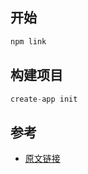 <!--
 * @Author: bbw 1526699702@qq.com
 * @Date: 2024-01-24 17:07:48
 * @LastEditors: bbw 1526699702@qq.com
 * @LastEditTime: 2024-01-24 17:30:49
 * @FilePath: \create-app-cil\README.md
 * @Description: 这是默认设置,请设置`customMade`, 打开koroFileHeader查看配置 进行设置: https://github.com/OBKoro1/koro1FileHeader/wiki/%E9%85%8D%E7%BD%AE
-->
## 开始
```js
npm link
```
## 构建项目
```js
create-app init
```


## 参考
* [原文链接](https://rachelz8.gitee.io/website/blog/%E6%90%AD%E5%BB%BA%E4%B8%80%E4%B8%AA%E5%B1%9E%E4%BA%8E%E8%87%AA%E5%B7%B1%E7%9A%84%E8%84%9A%E6%89%8B%E6%9E%B6#2%E3%80%81%E6%A0%B8%E5%BF%83%E4%BE%9D%E8%B5%96)

